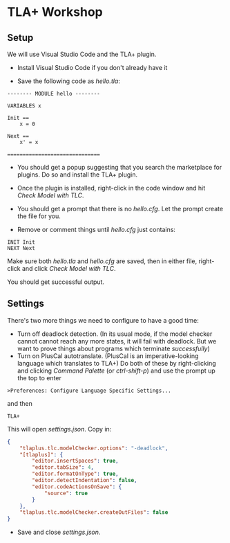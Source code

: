 # TLA+ Workshop

## Setup

We will use Visual Studio Code and the TLA+ plugin.

* Install Visual Studio Code if you don't already have it

* Save the following code as _hello.tla_:

```tla
-------- MODULE hello --------

VARIABLES x

Init ==
    x = 0

Next ==
    x' = x

==============================
```

* You should get a popup suggesting that you search the marketplace for plugins.  Do so and install the TLA+ plugin.

* Once the plugin is installed, right-click in the code window and hit _Check Model with TLC_.

* You should get a prompt that there is no _hello.cfg_.  Let the prompt create the file for you.

* Remove or comment things until _hello.cfg_ just contains:
```tla
INIT Init
NEXT Next
```
Make sure both _hello.tla_ and _hello.cfg_ are saved, then in either file, right-click and click _Check Model with TLC_.

You should get successful output.

## Settings

There's two more things we need to configure to have a good time:
- Turn off deadlock detection.
(In its usual mode, if the model checker cannot cannot reach any more states, it will fail with deadlock.  But we want to prove things about programs which terminate _successfully_)
- Turn on PlusCal autotranslate.
(PlusCal is an imperative-looking language which translates to TLA+)
Do both of these by right-clicking and clicking _Command Palette_ (or _ctrl-shift-p_) and use the prompt up the top to enter
```
>Preferences: Configure Language Specific Settings...
```
and then
```
TLA+
```

This will open _settings.json_.  Copy in:
```json
{
    "tlaplus.tlc.modelChecker.options": "-deadlock",
    "[tlaplus]": {
        "editor.insertSpaces": true,
        "editor.tabSize": 4,
        "editor.formatOnType": true,
        "editor.detectIndentation": false,
        "editor.codeActionsOnSave": {
            "source": true
        }
    },
    "tlaplus.tlc.modelChecker.createOutFiles": false
}
```
* Save and close _settings.json_.
